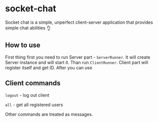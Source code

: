 # socket-chat

Socket chat is a simple, unperfect client-server application that provides simple chat abilities 👌

## How to use

First thing first you need to run Server part - ```ServerRunner```. It will create Server instance​ and will start it.
Than run ```ClientRunner```. Client part will register  itself and get ID. After you can use

## Client commands

``` logout ``` - log out client

``` all ``` - get all registered users

Other commands are treated as messages. 
